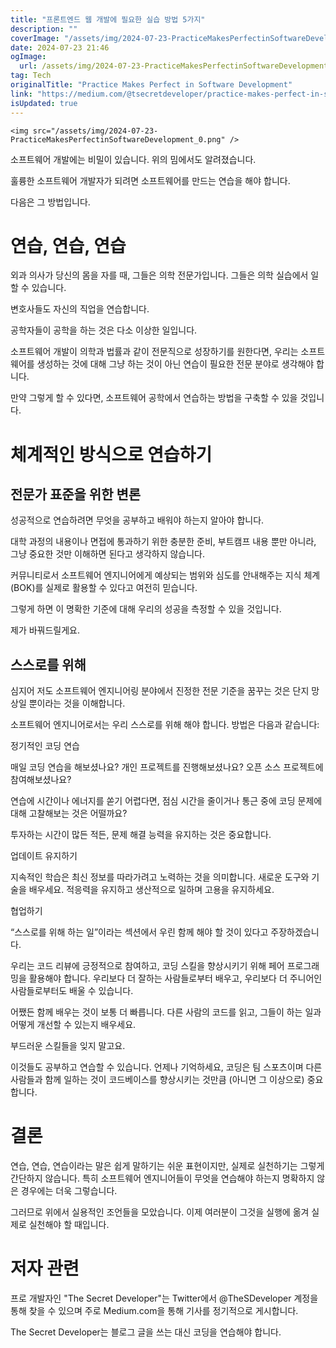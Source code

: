 ```yaml
---
title: "프론트엔드 웹 개발에 필요한 실습 방법 5가지"
description: ""
coverImage: "/assets/img/2024-07-23-PracticeMakesPerfectinSoftwareDevelopment_0.png"
date: 2024-07-23 21:46
ogImage:
  url: /assets/img/2024-07-23-PracticeMakesPerfectinSoftwareDevelopment_0.png
tag: Tech
originalTitle: "Practice Makes Perfect in Software Development"
link: "https://medium.com/@tsecretdeveloper/practice-makes-perfect-in-software-development-dad688bd1a25"
isUpdated: true
---
```


`<img src="/assets/img/2024-07-23-PracticeMakesPerfectinSoftwareDevelopment_0.png" />`

소프트웨어 개발에는 비밀이 있습니다. 위의 밈에서도 알려졌습니다.

훌륭한 소프트웨어 개발자가 되려면 소프트웨어를 만드는 연습을 해야 합니다.

다음은 그 방법입니다.

<!-- cozy-coder - 수평 -->

<ins class="adsbygoogle"
     style="display:block"
     data-ad-client="ca-pub-4877378276818686"
     data-ad-slot="1107185301"
     data-ad-format="auto"
     data-full-width-responsive="true"></ins>

<script>
     (adsbygoogle = window.adsbygoogle || []).push({});
</script>

# 연습, 연습, 연습

외과 의사가 당신의 몸을 자를 때, 그들은 의학 전문가입니다. 그들은 의학 실습에서 일할 수 있습니다.

변호사들도 자신의 직업을 연습합니다.

공학자들이 공학을 하는 것은 다소 이상한 일입니다.

<!-- cozy-coder - 수평 -->

<ins class="adsbygoogle"
     style="display:block"
     data-ad-client="ca-pub-4877378276818686"
     data-ad-slot="1107185301"
     data-ad-format="auto"
     data-full-width-responsive="true"></ins>

<script>
     (adsbygoogle = window.adsbygoogle || []).push({});
</script>

소프트웨어 개발이 의학과 법률과 같이 전문직으로 성장하기를 원한다면, 우리는 소프트웨어를 생성하는 것에 대해 그냥 하는 것이 아닌 연습이 필요한 전문 분야로 생각해야 합니다.

만약 그렇게 할 수 있다면, 소프트웨어 공학에서 연습하는 방법을 구축할 수 있을 것입니다.

# 체계적인 방식으로 연습하기

## 전문가 표준을 위한 변론

<!-- cozy-coder - 수평 -->

<ins class="adsbygoogle"
     style="display:block"
     data-ad-client="ca-pub-4877378276818686"
     data-ad-slot="1107185301"
     data-ad-format="auto"
     data-full-width-responsive="true"></ins>

<script>
     (adsbygoogle = window.adsbygoogle || []).push({});
</script>

성공적으로 연습하려면 무엇을 공부하고 배워야 하는지 알아야 합니다.

대학 과정의 내용이나 면접에 통과하기 위한 충분한 준비, 부트캠프 내용 뿐만 아니라, 그냥 중요한 것만 이해하면 된다고 생각하지 않습니다.

커뮤니티로서 소프트웨어 엔지니어에게 예상되는 범위와 심도를 안내해주는 지식 체계 (BOK)를 실제로 활용할 수 있다고 여전히 믿습니다.

그렇게 하면 이 명확한 기준에 대해 우리의 성공을 측정할 수 있을 것입니다.

<!-- cozy-coder - 수평 -->

<ins class="adsbygoogle"
     style="display:block"
     data-ad-client="ca-pub-4877378276818686"
     data-ad-slot="1107185301"
     data-ad-format="auto"
     data-full-width-responsive="true"></ins>

<script>
     (adsbygoogle = window.adsbygoogle || []).push({});
</script>

제가 바꿔드릴게요.

## 스스로를 위해

심지어 저도 소프트웨어 엔지니어링 분야에서 진정한 전문 기준을 꿈꾸는 것은 단지 망상일 뿐이라는 것을 이해합니다.

소프트웨어 엔지니어로서는 우리 스스로를 위해 해야 합니다. 방법은 다음과 같습니다:

<!-- cozy-coder - 수평 -->

<ins class="adsbygoogle"
     style="display:block"
     data-ad-client="ca-pub-4877378276818686"
     data-ad-slot="1107185301"
     data-ad-format="auto"
     data-full-width-responsive="true"></ins>

<script>
     (adsbygoogle = window.adsbygoogle || []).push({});
</script>

정기적인 코딩 연습

매일 코딩 연습을 해보셨나요? 개인 프로젝트를 진행해보셨나요? 오픈 소스 프로젝트에 참여해보셨나요?

연습에 시간이나 에너지를 쏟기 어렵다면, 점심 시간을 줄이거나 통근 중에 코딩 문제에 대해 고찰해보는 것은 어떨까요?

투자하는 시간이 많든 적든, 문제 해결 능력을 유지하는 것은 중요합니다.

<!-- cozy-coder - 수평 -->

<ins class="adsbygoogle"
     style="display:block"
     data-ad-client="ca-pub-4877378276818686"
     data-ad-slot="1107185301"
     data-ad-format="auto"
     data-full-width-responsive="true"></ins>

<script>
     (adsbygoogle = window.adsbygoogle || []).push({});
</script>

업데이트 유지하기

지속적인 학습은 최신 정보를 따라가려고 노력하는 것을 의미합니다. 새로운 도구와 기술을 배우세요. 적응력을 유지하고 생산적으로 일하며 고용을 유지하세요.

협업하기

“스스로를 위해 하는 일”이라는 섹션에서 우린 함께 해야 할 것이 있다고 주장하겠습니다.

<!-- cozy-coder - 수평 -->

<ins class="adsbygoogle"
     style="display:block"
     data-ad-client="ca-pub-4877378276818686"
     data-ad-slot="1107185301"
     data-ad-format="auto"
     data-full-width-responsive="true"></ins>

<script>
     (adsbygoogle = window.adsbygoogle || []).push({});
</script>

우리는 코드 리뷰에 긍정적으로 참여하고, 코딩 스킬을 향상시키기 위해 페어 프로그래밍을 활용해야 합니다. 우리보다 더 잘하는 사람들로부터 배우고, 우리보다 더 주니어인 사람들로부터도 배울 수 있습니다.

어쨌든 함께 배우는 것이 보통 더 빠릅니다. 다른 사람의 코드를 읽고, 그들이 하는 일과 어떻게 개선할 수 있는지 배우세요.

부드러운 스킬들을 잊지 말고요.

이것들도 공부하고 연습할 수 있습니다. 언제나 기억하세요, 코딩은 팀 스포츠이며 다른 사람들과 함께 일하는 것이 코드베이스를 향상시키는 것만큼 (아니면 그 이상으로) 중요합니다.

<!-- cozy-coder - 수평 -->

<ins class="adsbygoogle"
     style="display:block"
     data-ad-client="ca-pub-4877378276818686"
     data-ad-slot="1107185301"
     data-ad-format="auto"
     data-full-width-responsive="true"></ins>

<script>
     (adsbygoogle = window.adsbygoogle || []).push({});
</script>

# 결론

연습, 연습, 연습이라는 말은 쉽게 말하기는 쉬운 표현이지만, 실제로 실천하기는 그렇게 간단하지 않습니다. 특히 소프트웨어 엔지니어들이 무엇을 연습해야 하는지 명확하지 않은 경우에는 더욱 그렇습니다.

그러므로 위에서 실용적인 조언들을 모았습니다. 이제 여러분이 그것을 실행에 옮겨 실제로 실천해야 할 때입니다.

# 저자 관련

<!-- cozy-coder - 수평 -->

<ins class="adsbygoogle"
     style="display:block"
     data-ad-client="ca-pub-4877378276818686"
     data-ad-slot="1107185301"
     data-ad-format="auto"
     data-full-width-responsive="true"></ins>

<script>
     (adsbygoogle = window.adsbygoogle || []).push({});
</script>

프로 개발자인 "The Secret Developer"는 Twitter에서 @TheSDeveloper 계정을 통해 찾을 수 있으며 주로 Medium.com을 통해 기사를 정기적으로 게시합니다.

The Secret Developer는 블로그 글을 쓰는 대신 코딩을 연습해야 합니다.
